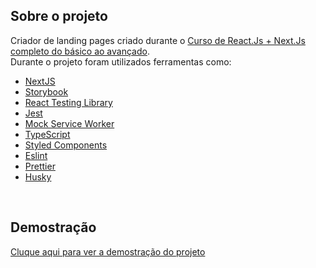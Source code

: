 ## Sobre o projeto
Criador de landing pages criado durante o <a href="https://www.udemy.com/course/curso-de-reactjs-nextjs-completo-do-basico-ao-avancado" target="_blank">Curso de React.Js + Next.Js completo do básico ao avançado</a>.
<br />
Durante o projeto foram utilizados ferramentas como:
- [NextJS](https://nextjs.org/)
- [Storybook](https://storybook.js.org/)
- [React Testing Library](https://testing-library.com/docs/react-testing-library/intro) 
- [Jest](https://jestjs.io/)
- [Mock Service Worker](https://mswjs.io/)
- [TypeScript](https://www.typescriptlang.org/)
- [Styled Components](https://styled-components.com/)
- [Eslint](https://eslint.org/)
- [Prettier](https://prettier.io/)
- [Husky](https://github.com/typicode/husky)
<br />

## Demostração
<a href="https://gracious-gates-c675b9.netlify.app/">Cluque aqui para ver a demostração do projeto</a>
